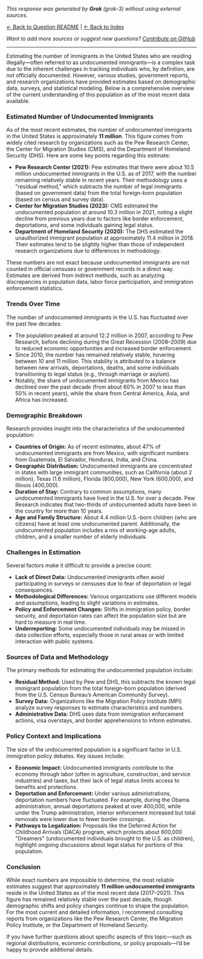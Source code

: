 <!-- 
Generated by: grok
Model: grok-3
Prompt type: default
Generated at: 2025-06-08T20:20:12.346043
-->

*This response was generated by **Grok** (grok-3) without using external sources.*

[← Back to Question README](README.md) | [← Back to Index](../README.md)

*Want to add more sources or suggest new questions? [Contribute on GitHub](https://github.com/justinwest/SuggestedSources)*

---

Estimating the number of immigrants in the United States who are residing illegally—often referred to as undocumented immigrants—is a complex task due to the inherent challenges in tracking individuals who, by definition, are not officially documented. However, various studies, government reports, and research organizations have provided estimates based on demographic data, surveys, and statistical modeling. Below is a comprehensive overview of the current understanding of this population as of the most recent data available.

### Estimated Number of Undocumented Immigrants
As of the most recent estimates, the number of undocumented immigrants in the United States is approximately **11 million**. This figure comes from widely cited research by organizations such as the Pew Research Center, the Center for Migration Studies (CMS), and the Department of Homeland Security (DHS). Here are some key points regarding this estimate:

- **Pew Research Center (2021):** Pew estimates that there were about 10.5 million undocumented immigrants in the U.S. as of 2017, with the number remaining relatively stable in recent years. Their methodology uses a "residual method," which subtracts the number of legal immigrants (based on government data) from the total foreign-born population (based on census and survey data).
- **Center for Migration Studies (2023):** CMS estimated the undocumented population at around 10.3 million in 2021, noting a slight decline from previous years due to factors like border enforcement, deportations, and some individuals gaining legal status.
- **Department of Homeland Security (2020):** The DHS estimated the unauthorized immigrant population at approximately 11.4 million in 2018. Their estimates tend to be slightly higher than those of independent research organizations due to differences in methodology.

These numbers are not exact because undocumented immigrants are not counted in official censuses or government records in a direct way. Estimates are derived from indirect methods, such as analyzing discrepancies in population data, labor force participation, and immigration enforcement statistics.

### Trends Over Time
The number of undocumented immigrants in the U.S. has fluctuated over the past few decades:
- The population peaked at around 12.2 million in 2007, according to Pew Research, before declining during the Great Recession (2008–2009) due to reduced economic opportunities and increased border enforcement.
- Since 2010, the number has remained relatively stable, hovering between 10 and 11 million. This stability is attributed to a balance between new arrivals, deportations, deaths, and some individuals transitioning to legal status (e.g., through marriage or asylum).
- Notably, the share of undocumented immigrants from Mexico has declined over the past decade (from about 60% in 2007 to less than 50% in recent years), while the share from Central America, Asia, and Africa has increased.

### Demographic Breakdown
Research provides insight into the characteristics of the undocumented population:
- **Countries of Origin:** As of recent estimates, about 47% of undocumented immigrants are from Mexico, with significant numbers from Guatemala, El Salvador, Honduras, India, and China.
- **Geographic Distribution:** Undocumented immigrants are concentrated in states with large immigrant communities, such as California (about 2 million), Texas (1.6 million), Florida (800,000), New York (600,000), and Illinois (400,000).
- **Duration of Stay:** Contrary to common assumptions, many undocumented immigrants have lived in the U.S. for over a decade. Pew Research indicates that two-thirds of undocumented adults have been in the country for more than 10 years.
- **Age and Family Structure:** About 4.4 million U.S.-born children (who are citizens) have at least one undocumented parent. Additionally, the undocumented population includes a mix of working-age adults, children, and a smaller number of elderly individuals.

### Challenges in Estimation
Several factors make it difficult to provide a precise count:
- **Lack of Direct Data:** Undocumented immigrants often avoid participating in surveys or censuses due to fear of deportation or legal consequences.
- **Methodological Differences:** Various organizations use different models and assumptions, leading to slight variations in estimates.
- **Policy and Enforcement Changes:** Shifts in immigration policy, border security, and deportation rates can affect the population size but are hard to measure in real time.
- **Underreporting:** Some undocumented individuals may be missed in data collection efforts, especially those in rural areas or with limited interaction with public systems.

### Sources of Data and Methodology
The primary methods for estimating the undocumented population include:
- **Residual Method:** Used by Pew and DHS, this subtracts the known legal immigrant population from the total foreign-born population (derived from the U.S. Census Bureau’s American Community Survey).
- **Survey Data:** Organizations like the Migration Policy Institute (MPI) analyze survey responses to estimate characteristics and numbers.
- **Administrative Data:** DHS uses data from immigration enforcement actions, visa overstays, and border apprehensions to inform estimates.

### Policy Context and Implications
The size of the undocumented population is a significant factor in U.S. immigration policy debates. Key issues include:
- **Economic Impact:** Undocumented immigrants contribute to the economy through labor (often in agriculture, construction, and service industries) and taxes, but their lack of legal status limits access to benefits and protections.
- **Deportation and Enforcement:** Under various administrations, deportation numbers have fluctuated. For example, during the Obama administration, annual deportations peaked at over 400,000, while under the Trump administration, interior enforcement increased but total removals were lower due to fewer border crossings.
- **Pathways to Legalization:** Proposals like the Deferred Action for Childhood Arrivals (DACA) program, which protects about 600,000 "Dreamers" (undocumented individuals brought to the U.S. as children), highlight ongoing discussions about legal status for portions of this population.

### Conclusion
While exact numbers are impossible to determine, the most reliable estimates suggest that approximately **11 million undocumented immigrants** reside in the United States as of the most recent data (2017–2021). This figure has remained relatively stable over the past decade, though demographic shifts and policy changes continue to shape the population. For the most current and detailed information, I recommend consulting reports from organizations like the Pew Research Center, the Migration Policy Institute, or the Department of Homeland Security.

If you have further questions about specific aspects of this topic—such as regional distributions, economic contributions, or policy proposals—I’d be happy to provide additional details.